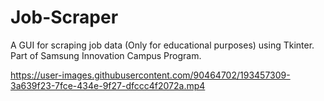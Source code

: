 # Job-Scraper
A GUI for scraping job data (Only for educational purposes) using Tkinter. Part of Samsung Innovation Campus Program.





https://user-images.githubusercontent.com/90464702/193457309-3a639f23-7fce-434e-9f27-dfccc4f2072a.mp4

